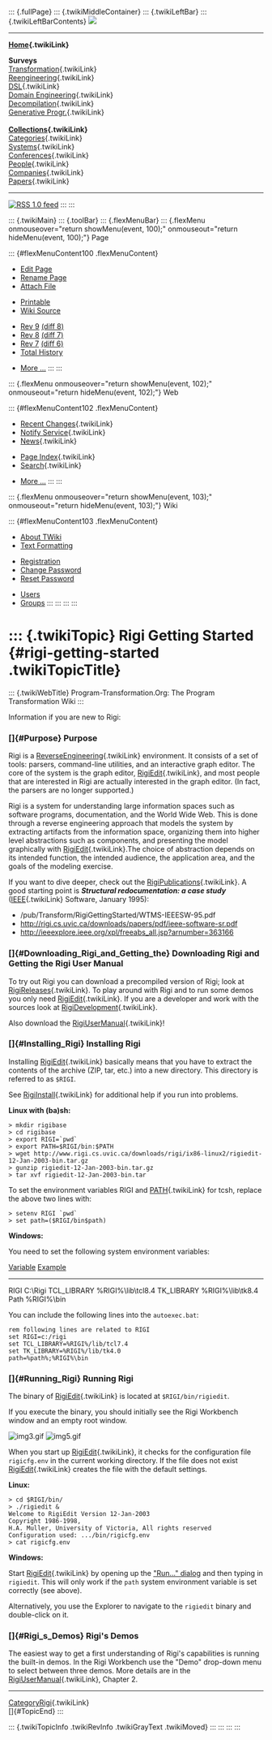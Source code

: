 ::: {.fullPage}
::: {.twikiMiddleContainer}
::: {.twikiLeftBar}
::: {.twikiLeftBarContents}
![](../pub/transformation.gif)

------------------------------------------------------------------------

**[Home](WebHome){.twikiLink}**

**Surveys**\
[Transformation](ProgramTransformation){.twikiLink}\
[Reengineering](ReengineeringWiki){.twikiLink}\
[DSL](DomainSpecificLanguages){.twikiLink}\
[Domain Engineering](DomainEngineering){.twikiLink}\
[Decompilation](DeCompilation){.twikiLink}\
[Generative Progr.](GenerativeProgrammingWiki){.twikiLink}\
\
**[Collections](CategoryCollection){.twikiLink}**\
[Categories](CategoryCategory){.twikiLink}\
[Systems](TransformationSystems){.twikiLink}\
[Conferences](TransformationConferences){.twikiLink}\
[People](TransformationPeople){.twikiLink}\
[Companies](TransformationCompanies){.twikiLink}\
[Papers](CategoryPaper){.twikiLink}

------------------------------------------------------------------------

[![](../pub/rss.gif "RSS 1.0 feed")](WebRss@skin=rss)
:::
:::

::: {.twikiMain}
::: {.toolBar}
::: {.flexMenuBar}
::: {.flexMenu onmouseover="return showMenu(event, 100);" onmouseout="return hideMenu(event, 100);"}
Page

::: {#flexMenuContent100 .flexMenuContent}
-   [Edit
    Page](http://www.program-transformation.org/edit/Transform/RigiGettingStarted?t=1536826553)
-   [Rename
    Page](http://www.program-transformation.org/rename/Transform/RigiGettingStarted)
-   [Attach
    File](http://www.program-transformation.org/attach/Transform/RigiGettingStarted)

<!-- -->

-   [Printable](http://www.program-transformation.org/view/Transform/RigiGettingStarted?skin=print.pattern)
-   [Wiki
    Source](http://www.program-transformation.org/view/Transform/RigiGettingStarted?skin=text&raw=on&contenttype=text/plain)

<!-- -->

-   [Rev
    9](http://www.program-transformation.org/view/Transform/RigiGettingStarted?rev=1.9)
    [(diff 8)](http://www.program-transformation.org/rdiff/Transform/RigiGettingStarted?rev1=1.9&rev2=1.8)
-   [Rev
    8](http://www.program-transformation.org/view/Transform/RigiGettingStarted?rev=1.8)
    [(diff 7)](http://www.program-transformation.org/rdiff/Transform/RigiGettingStarted?rev1=1.8&rev2=1.7)
-   [Rev
    7](http://www.program-transformation.org/view/Transform/RigiGettingStarted?rev=1.7)
    [(diff 6)](http://www.program-transformation.org/rdiff/Transform/RigiGettingStarted?rev1=1.7&rev2=1.6)
-   [Total
    History](http://www.program-transformation.org/rdiff/Transform/RigiGettingStarted)

<!-- -->

-   [More
    \...](http://www.program-transformation.org/oops/Transform/RigiGettingStarted?template=oopsmore&param1=1.9&param2=1.9)
:::
:::

::: {.flexMenu onmouseover="return showMenu(event, 102);" onmouseout="return hideMenu(event, 102);"}
Web

::: {#flexMenuContent102 .flexMenuContent}
-   [Recent Changes](WebChanges){.twikiLink}
-   [Notify Service](WebNotify){.twikiLink}
-   [News](WebNews){.twikiLink}

<!-- -->

-   [Page Index](WebIndex){.twikiLink}
-   [Search](WebSearch){.twikiLink}

<!-- -->

-   [More
    \...](http://www.program-transformation.org/oops/Transform/RigiGettingStarted?template=oopsmore&param1=1.9&param2=1.9)
:::
:::

::: {.flexMenu onmouseover="return showMenu(event, 103);" onmouseout="return hideMenu(event, 103);"}
Wiki

::: {#flexMenuContent103 .flexMenuContent}
-   [About
    TWiki](http://www.program-transformation.org/view/TWiki/WebHome)
-   [Text
    Formatting](http://www.program-transformation.org/view/TWiki/TextFormattingRules)

<!-- -->

-   [Registration](http://www.program-transformation.org/view/TWiki/TWikiRegistration)
-   [Change
    Password](http://www.program-transformation.org/view/TWiki/ChangePassword)
-   [Reset
    Password](http://www.program-transformation.org/view/TWiki/ResetPassword)

<!-- -->

-   [Users](http://www.program-transformation.org/view/Main/TWikiUsers)
-   [Groups](http://www.program-transformation.org/view/Main/TWikiGroups)
:::
:::
:::
:::

::: {.twikiTopic}
Rigi Getting Started {#rigi-getting-started .twikiTopicTitle}
====================

::: {.twikiWebTitle}
Program-Transformation.Org: The Program Transformation Wiki
:::

Information if you are new to Rigi:

### []{#Purpose} Purpose

Rigi is a [ReverseEngineering](ReverseEngineering){.twikiLink}
environment. It consists of a set of tools: parsers, command-line
utilities, and an interactive graph editor. The core of the system is
the graph editor, [RigiEdit](RigiEdit){.twikiLink}, and most people that
are interested in Rigi are actually interested in the graph editor. (In
fact, the parsers are no longer supported.)

Rigi is a system for understanding large information spaces such as
software programs, documentation, and the World Wide Web. This is done
through a reverse engineering approach that models the system by
extracting artifacts from the information space, organizing them into
higher level abstractions such as components, and presenting the model
graphically with [RigiEdit](RigiEdit){.twikiLink}.The choice of
abstraction depends on its intended function, the intended audience, the
application area, and the goals of the modeling exercise.

If you want to dive deeper, check out the
[RigiPublications](RigiPublications){.twikiLink}. A good starting point
is ***Structural redocumentation: a case study***
([IEEE](IEEE){.twikiLink} Software, January 1995):

-   /pub/Transform/RigiGettingStarted/WTMS-IEEESW-95.pdf
-   <http://rigi.cs.uvic.ca/downloads/papers/pdf/ieee-software-sr.pdf>
-   <http://ieeexplore.ieee.org/xpl/freeabs_all.jsp?arnumber=363166>

### []{#Downloading_Rigi_and_Getting_the} Downloading Rigi and Getting the Rigi User Manual

To try out Rigi you can download a precompiled version of Rigi; look at
[RigiReleases](RigiReleases){.twikiLink}. To play around with Rigi and
to run some demos you only need [RigiEdit](RigiEdit){.twikiLink}. If you
are a developer and work with the sources look at
[RigiDevelopment](RigiDevelopment){.twikiLink}.

Also download the [RigiUserManual](RigiUserManual){.twikiLink}!

### []{#Installing_Rigi} Installing Rigi

Installing [RigiEdit](RigiEdit){.twikiLink} basically means that you
have to extract the contents of the archive (ZIP, tar, etc.) into a new
directory. This directory is referred to as `$RIGI`.

See [RigiInstall](RigiInstall){.twikiLink} for additional help if you
run into problems.

**Linux with (ba)sh:**

    > mkdir rigibase
    > cd rigibase
    > export RIGI=`pwd`
    > export PATH=$RIGI/bin:$PATH
    > wget http://www.rigi.cs.uvic.ca/downloads/rigi/ix86-linux2/rigiedit-12-Jan-2003-bin.tar.gz
    > gunzip rigiedit-12-Jan-2003-bin.tar.gz
    > tar xvf rigiedit-12-Jan-2003-bin.tar

To set the environment variables RIGI and [PATH](PATH){.twikiLink} for
tcsh, replace the above two lines with:

    > setenv RIGI `pwd`
    > set path=($RIGI/bin$path)

**Windows:**

You need to set the following system environment variables:

  [Variable](RigiGettingStarted@sortcol=0&table=1&up=0#sorted_table "Sort by this column")   [Example](RigiGettingStarted@sortcol=1&table=1&up=0#sorted_table "Sort by this column")
  ------------------------------------------------------------------------------------------ -----------------------------------------------------------------------------------------
  RIGI                                                                                       C:\\Rigi
  TCL\_LIBRARY                                                                               \%RIGI%\\lib\\tcl8.4
  TK\_LIBRARY                                                                                \%RIGI%\\lib\\tk8.4
  Path                                                                                       \%RIGI%\\bin

You can include the following lines into the `autoexec.bat`:

    rem following lines are related to RIGI
    set RIGI=c:/rigi
    set TCL_LIBRARY=%RIGI%/lib/tcl7.4
    set TK_LIBRARY=%RIGI%/lib/tk4.0
    path=%path%;%RIGI%\bin

### []{#Running_Rigi} Running Rigi

The binary of [RigiEdit](RigiEdit){.twikiLink} is located at
`$RIGI/bin/rigiedit`.

If you execute the binary, you should initially see the Rigi Workbench
window and an empty root window.

![img3.gif](http://www.rigi.cs.uvic.ca/downloads/rigi/doc/img3.gif)
![img5.gif](http://www.rigi.cs.uvic.ca/downloads/rigi/doc/img5.gif)

When you start up [RigiEdit](RigiEdit){.twikiLink}, it checks for the
configuration file `rigicfg.env` in the current working directory. If
the file does not exist [RigiEdit](RigiEdit){.twikiLink} creates the
file with the default settings.

**Linux:**

    > cd $RIGI/bin/
    > ./rigiedit &
    Welcome to RigiEdit Version 12-Jan-2003
    Copyright 1986-1998,
    H.A. Muller, University of Victoria, All rights reserved
    Configuration used: .../bin/rigicfg.env
    > cat rigicfg.env

**Windows:**

Start [RigiEdit](RigiEdit){.twikiLink} by opening up the [\"Run\...\"
dialog](http://en.wikipedia.org/wiki/Run_command) and then typing in
`rigiedit`. This will only work if the `path` system environment
variable is set correctly (see above).

Alternatively, you use the Explorer to navigate to the `rigiedit` binary
and double-click on it.

### []{#Rigi_s_Demos} Rigi\'s Demos

The easiest way to get a first understanding of Rigi\'s capabilities is
running the built-in demos. In the Rigi Workbench use the \"Demo\"
drop-down menu to select between three demos. More details are in the
[RigiUserManual](RigiUserManual){.twikiLink}, Chapter 2.

------------------------------------------------------------------------

[CategoryRigi](CategoryRigi){.twikiLink}\
[]{#TopicEnd}
:::

::: {.twikiTopicInfo .twikiRevInfo .twikiGrayText .twikiMoved}
:::
:::
:::
:::
